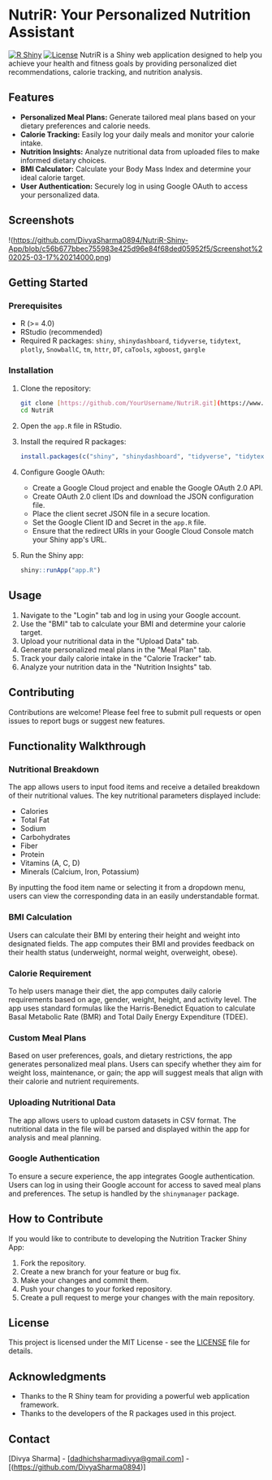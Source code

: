 # NutriR: Your Personalized Nutrition Assistant

[![R Shiny](https://img.shields.io/badge/R-Shiny-blue.svg)](https://shiny.rstudio.com/)
[![License](https://img.shields.io/badge/License-MIT-green.svg)](LICENSE)  NutriR is a Shiny web application designed to help you achieve your health and fitness goals by providing personalized diet recommendations, calorie tracking, and nutrition analysis.

## Features

-   **Personalized Meal Plans:** Generate tailored meal plans based on your dietary preferences and calorie needs.
-   **Calorie Tracking:** Easily log your daily meals and monitor your calorie intake.
-   **Nutrition Insights:** Analyze nutritional data from uploaded files to make informed dietary choices.
-   **BMI Calculator:** Calculate your Body Mass Index and determine your ideal calorie target.
-   **User Authentication:** Securely log in using Google OAuth to access your personalized data.

## Screenshots
!(https://github.com/DivyaSharma0894/NutriR-Shiny-App/blob/c56b677bbec755983e425d96e84f68ded05952f5/Screenshot%202025-03-17%20214000.png)

## Getting Started

### Prerequisites

-   R (>= 4.0)
-   RStudio (recommended)
-   Required R packages: `shiny`, `shinydashboard`, `tidyverse`, `tidytext`, `plotly`, `SnowballC`, `tm`, `httr`, `DT`, `caTools`, `xgboost`, `gargle`

### Installation

1.  Clone the repository:

    ```bash
    git clone [https://github.com/YourUsername/NutriR.git](https://www.google.com/search?q=https://github.com/YourUsername/NutriR.git)  # Replace with your repository URL
    cd NutriR
    ```

2.  Open the `app.R` file in RStudio.

3.  Install the required R packages:

    ```R
    install.packages(c("shiny", "shinydashboard", "tidyverse", "tidytext", "plotly", "SnowballC", "tm", "httr", "DT", "caTools", "xgboost", "gargle"))
    ```

4.  Configure Google OAuth:
    * Create a Google Cloud project and enable the Google OAuth 2.0 API.
    * Create OAuth 2.0 client IDs and download the JSON configuration file.
    * Place the client secret JSON file in a secure location.
    * Set the Google Client ID and Secret in the `app.R` file.
    * Ensure that the redirect URIs in your Google Cloud Console match your Shiny app's URL.

5.  Run the Shiny app:

    ```R
    shiny::runApp("app.R")
    ```

## Usage

1.  Navigate to the "Login" tab and log in using your Google account.
2.  Use the "BMI" tab to calculate your BMI and determine your calorie target.
3.  Upload your nutritional data in the "Upload Data" tab.
4.  Generate personalized meal plans in the "Meal Plan" tab.
5.  Track your daily calorie intake in the "Calorie Tracker" tab.
6.  Analyze your nutrition data in the "Nutrition Insights" tab.

## Contributing

Contributions are welcome! Please feel free to submit pull requests or open issues to report bugs or suggest new features.

## Functionality Walkthrough

### Nutritional Breakdown

The app allows users to input food items and receive a detailed breakdown of their nutritional values. The key nutritional parameters displayed include:

* Calories
* Total Fat
* Sodium
* Carbohydrates
* Fiber
* Protein
* Vitamins (A, C, D)
* Minerals (Calcium, Iron, Potassium)

By inputting the food item name or selecting it from a dropdown menu, users can view the corresponding data in an easily understandable format.

### BMI Calculation

Users can calculate their BMI by entering their height and weight into designated fields. The app computes their BMI and provides feedback on their health status (underweight, normal weight, overweight, obese).

### Calorie Requirement

To help users manage their diet, the app computes daily calorie requirements based on age, gender, weight, height, and activity level. The app uses standard formulas like the Harris-Benedict Equation to calculate Basal Metabolic Rate (BMR) and Total Daily Energy Expenditure (TDEE).

### Custom Meal Plans

Based on user preferences, goals, and dietary restrictions, the app generates personalized meal plans. Users can specify whether they aim for weight loss, maintenance, or gain; the app will suggest meals that align with their calorie and nutrient requirements.

### Uploading Nutritional Data

The app allows users to upload custom datasets in CSV format. The nutritional data in the file will be parsed and displayed within the app for analysis and meal planning.

### Google Authentication

To ensure a secure experience, the app integrates Google authentication. Users can log in using their Google account for access to saved meal plans and preferences. The setup is handled by the `shinymanager` package.

## How to Contribute

If you would like to contribute to developing the Nutrition Tracker Shiny App:

1.  Fork the repository.
2.  Create a new branch for your feature or bug fix.
3.  Make your changes and commit them.
4.  Push your changes to your forked repository.
5.  Create a pull request to merge your changes with the main repository.

## License

This project is licensed under the MIT License - see the [LICENSE](LICENSE) file for details.

## Acknowledgments

-   Thanks to the R Shiny team for providing a powerful web application framework.
-   Thanks to the developers of the R packages used in this project.

## Contact

[Divya Sharma] - [dadhichsharmadivya@gmail.com] - [(https://github.com/DivyaSharma0894)]
